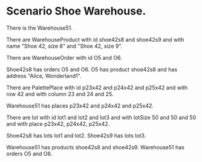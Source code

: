 # Scenario Shoe Warehouse. 

There is the Warehouse51. 

There are WarehouseProduct with id shoe42s8 and shoe42s9 
and with name "Shoe 42, size 8" and "Shoe 42, size 9". 

There are WarehouseOrder with id O5 and O6.
 
Shoe42s8 has orders O5 and O6.
O5 has product shoe42s8 and has address "Alice, Wonderland1".


There are PalettePlace with id p23x42 and p24x42 and p25x42 
and with row 42 
and with column 23 and 24 and 25.

Warehouse51 has places p23x42 and p24x42 and p25x42. 

There are lot with id lot1 and lot2 and lot3 
and with lotSize 50 and 50 and 50
and with place p23x42, p24x42, p25x42. 

Shoe42s8 has lots lot1 and lot2. 
Shoe42s9 has lots lot3. 

Warehouse51 has products shoe42s8 and shoe42s9.
Warehouse51 has orders O5 and O6. 

